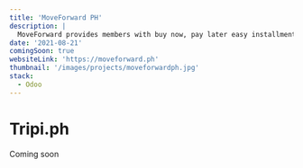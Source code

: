```yaml
---
title: 'MoveForward PH'
description: |
  MoveForward provides members with buy now, pay later easy installment payments for online shopping . We understand the need for Filipinos to have flexible payment solutions that would help them avail of what they need right now and pay through installments.
date: '2021-08-21'
comingSoon: true
websiteLink: 'https://moveforward.ph'
thumbnail: '/images/projects/moveforwardph.jpg'
stack:
  - Odoo
---
```


# Tripi.ph

Coming soon
